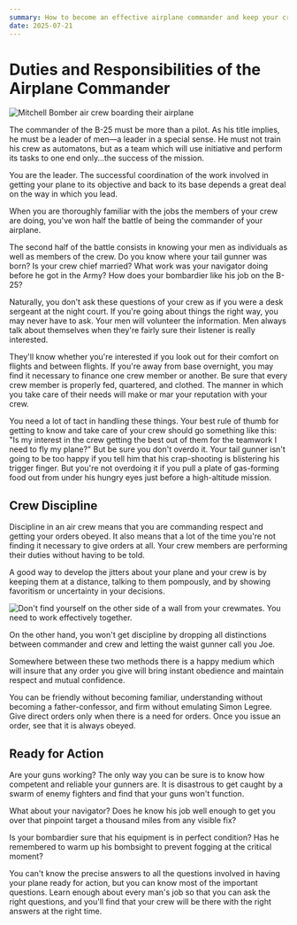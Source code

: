 ```yaml
---
summary: How to become an effective airplane commander and keep your crew ready for action at anytime by maintaining discipline.
date: 2025-07-21
---
```


# Duties and Responsibilities of the Airplane Commander

![Mitchell Bomber air crew boarding their airplane](../assets/images/crew_boarding.png "Air crew boarding their Mitchell Bomber")

The commander of the B-25 must be more than a pilot. As his title implies, he must be a leader of men—a leader in a special sense. He must not train his crew as automatons, but as a team which will use initiative and perform its tasks to one end only...the success of the mission.

You are the leader. The successful coordination of the work involved in getting your plane to its objective and back to its base depends a great deal on the way in which you lead.

When you are thoroughly familiar with the jobs the members of your crew are doing, you've won half the battle of being the commander of your airplane.

The second half of the battle consists in knowing your men as individuals as well as members of the crew. Do you know where your tail gunner was born? Is your crew chief married? What work was your navigator doing before he got in the Army? How does your bombardier like his job on the B-25?

Naturally, you don't ask these questions of your crew as if you were a desk sergeant at the night court. If you're going about things the right way, you may never have to ask. Your men will volunteer the information. Men always talk about themselves when they're fairly sure their listener is really interested.

They'll know whether you're interested if you look out for their comfort on flights and between flights. If you're away from base overnight, you may find it necessary to finance one crew member or another. Be sure that every crew member is properly fed, quartered, and clothed. The manner in which you take care of their needs will make or mar your reputation with your crew.

You need a lot of tact in handling these things. Your best rule of thumb for getting to know and take care of your crew should go something like this: "Is my interest in the crew getting the best out of them for the teamwork I need to fly my plane?" But be sure you don't overdo it. Your tail gunner isn't going to be too happy if you tell him that his crap-shooting is blistering his trigger finger. But you're not overdoing it if you pull a plate of gas-forming food out from under his hungry eyes just before a high-altitude mission.

## Crew Discipline

Discipline in an air crew means that you are commanding respect and getting your orders obeyed. It also means that a lot of the time you're not finding it necessary to give orders at all. Your crew members are performing their duties without having to be told.

A good way to develop the jitters about your plane and your crew is by keeping them at a distance, talking to them pompously, and by showing favoritism or uncertainty in your decisions.

![Don't find yourself on the other side of a wall from your crewmates. You need to work effectively together.](../assets/images/crew_discipline.png "In a little while you'll find yourself working on one side of a 10-foot wall while your crew works on the other")

On the other hand, you won't get discipline by dropping all distinctions between commander and crew and letting the waist gunner call you Joe.

Somewhere between these two methods there is a happy medium which will insure that any order you give will bring instant obedience and maintain respect and mutual confidence.

You can be friendly without becoming familiar, understanding without becoming a father-confessor, and firm without emulating Simon Legree. Give direct orders only when there is a need for orders. Once you issue an order, see that it is always obeyed.

## Ready for Action

Are your guns working? The only way you can be sure is to know how competent and reliable your gunners are. It is disastrous to get caught by a swarm of enemy fighters and find that your guns won't function.

What about your navigator? Does he know his job well enough to get you over that pinpoint target a thousand miles from any visible fix?

Is your bombardier sure that his equipment is in perfect condition? Has he remembered to warm up his bombsight to prevent fogging at the critical moment?

You can't know the precise answers to all the questions involved in having your plane ready for action, but you can know most of the important questions. Learn enough about every man's job so that you can ask the right questions, and you'll find that your crew will be there with the right answers at the right time.